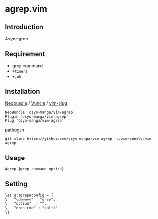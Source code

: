 # agrep.vim

## Introduction

Async grep.


## Requirement

* grep command
* `+timers`
* `+job`

## Installation

[Neobundle](https://github.com/Shougo/neobundle.vim) / [Vundle](https://github.com/gmarik/Vundle.vim) / [vim-plug](https://github.com/junegunn/vim-plug)

```vim
NeoBundle 'osyo-manga/vim-agrep'
Plugin 'osyo-manga/vim-agrep'
Plug 'osyo-manga/vim-agrep'
```

[pathogen](https://github.com/tpope/vim-pathogen)

```
git clone https://github.com/osyo-manga/vim-agrep ~/.vim/bundle/vim-agrep
```

## Usage

```vim
Agrep {grep command option}
```


## Setting

```vim
let g:agrep#config = {
\	"command" : "grep",
\	"option"  : "",
\	"open_cmd" : "split"
\}
```

